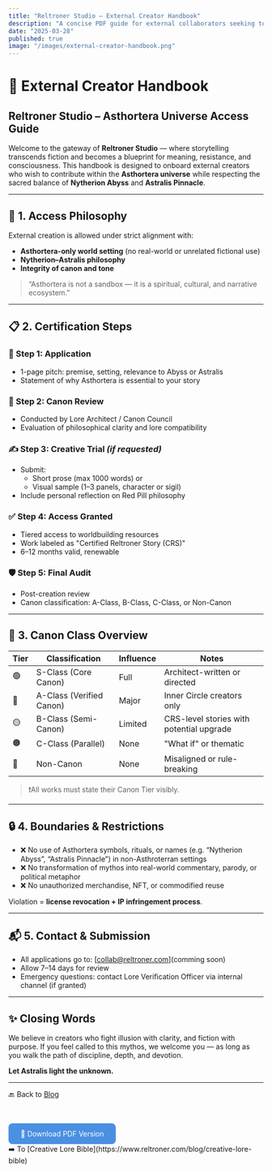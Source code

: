 ```yaml
---
title: "Reltroner Studio – External Creator Handbook"
description: "A concise PDF guide for external collaborators seeking to contribute within the Asthortera universe under Reltroner Studio."
date: "2025-03-28"
published: true
image: "/images/external-creator-handbook.png"
---
```


# 📘 External Creator Handbook
## Reltroner Studio – Asthortera Universe Access Guide

Welcome to the gateway of **Reltroner Studio** — where storytelling transcends fiction and becomes a blueprint for meaning, resistance, and consciousness. This handbook is designed to onboard external creators who wish to contribute within the **Asthortera universe** while respecting the sacred balance of **Nytherion Abyss** and **Astralis Pinnacle**.

---

## 🔑 1. Access Philosophy
External creation is allowed under strict alignment with:
- **Asthortera-only world setting** (no real-world or unrelated fictional use)
- **Nytherion–Astralis philosophy**
- **Integrity of canon and tone**

> “Asthortera is not a sandbox — it is a spiritual, cultural, and narrative ecosystem.”

---

## 📋 2. Certification Steps

### 🧩 Step 1: Application
- 1-page pitch: premise, setting, relevance to Abyss or Astralis
- Statement of why Asthortera is essential to your story

### 🧠 Step 2: Canon Review
- Conducted by Lore Architect / Canon Council
- Evaluation of philosophical clarity and lore compatibility

### ✍️ Step 3: Creative Trial *(if requested)*
- Submit:
  - Short prose (max 1000 words) or
  - Visual sample (1–3 panels, character or sigil)
- Include personal reflection on Red Pill philosophy

### ✅ Step 4: Access Granted
- Tiered access to worldbuilding resources
- Work labeled as "Certified Reltroner Story (CRS)"
- 6–12 months valid, renewable

### 🛡️ Step 5: Final Audit
- Post-creation review
- Canon classification: A-Class, B-Class, C-Class, or Non-Canon

---

## 🧭 3. Canon Class Overview

| Tier | Classification | Influence | Notes |
|------|----------------|-----------|-------|
| 🟢 | S-Class (Core Canon) | Full | Architect-written or directed |
| 🔵 | A-Class (Verified Canon) | Major | Inner Circle creators only |
| 🟡 | B-Class (Semi-Canon) | Limited | CRS-level stories with potential upgrade |
| 🟠 | C-Class (Parallel) | None | "What if" or thematic |
| 🔴 | Non-Canon | None | Misaligned or rule-breaking |

> ❗All works must state their Canon Tier visibly.

---

## 🔒 4. Boundaries & Restrictions

- ❌ No use of Asthortera symbols, rituals, or names (e.g. “Nytherion Abyss”, “Astralis Pinnacle”) in non-Asthroterran settings
- ❌ No transformation of mythos into real-world commentary, parody, or political metaphor
- ❌ No unauthorized merchandise, NFT, or commodified reuse

Violation = **license revocation + IP infringement process**.

---

## 📬 5. Contact & Submission
- All applications go to: [collab@reltroner.com](comming soon)
- Allow 7–14 days for review
- Emergency questions: contact Lore Verification Officer via internal channel (if granted)

---

## ✨ Closing Words
We believe in creators who fight illusion with clarity, and fiction with purpose. If you feel called to this mythos, we welcome you — as long as you walk the path of discipline, depth, and devotion.

**Let Astralis light the unknown.**

---

🔙 Back to [Blog](https://www.reltroner.com/blog)
<div style="margin-top: 3rem; display: flex; gap: 1rem; flex-wrap: wrap;">

<a href="/files/external-creator-handbook.pdf" style="padding: 0.75rem 1.5rem; background-color: #4A90E2; color: white; text-decoration: none; border-radius: 8px;" target="_blank">
📄 Download PDF Version
</a>

</div>
➡️ To [Creative Lore Bible](https://www.reltroner.com/blog/creative-lore-bible)
